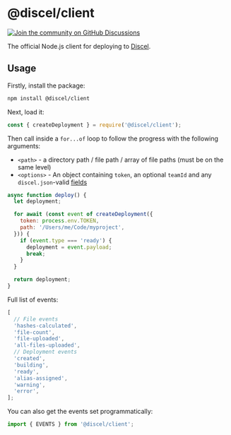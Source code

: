 # @discel/client

[![Join the community on GitHub Discussions](https://badgen.net/badge/join%20the%20discussion/on%20github/black?icon=github)](https://github.com/discel/discel/discussions)

The official Node.js client for deploying to [Discel](https://discel.com).

## Usage

Firstly, install the package:

```bash
npm install @discel/client
```

Next, load it:

```js
const { createDeployment } = require('@discel/client');
```

Then call inside a `for...of` loop to follow the progress with the following arguments:

- `<path>` - a directory path / file path / array of file paths (must be on the same level)
- `<options>` - An object containing `token`, an optional `teamId` and any `discel.json`-valid [fields](https://discel.com/docs/api#endpoints/deployments/create-a-new-deployment)

```js
async function deploy() {
  let deployment;

  for await (const event of createDeployment({
    token: process.env.TOKEN,
    path: '/Users/me/Code/myproject',
  })) {
    if (event.type === 'ready') {
      deployment = event.payload;
      break;
    }
  }

  return deployment;
}
```

Full list of events:

```js
[
  // File events
  'hashes-calculated',
  'file-count',
  'file-uploaded',
  'all-files-uploaded',
  // Deployment events
  'created',
  'building',
  'ready',
  'alias-assigned',
  'warning',
  'error',
];
```

You can also get the events set programmatically:

```js
import { EVENTS } from '@discel/client';
```
